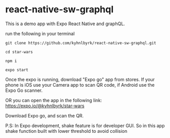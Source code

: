 # react-native-sw-graphql

This is a demo app with Expo React Native and graphQL. 

run the following in your terminal

`git clone https://github.com/kyhnlbyrk/react-native-sw-graphql.git`

`cd star-wars`

`npm i`

`expo start`

Once the expo is running, download "Expo go" app from stores. If your phone is iOS use your Camera app to scan QR code, if Android use the Expo Go scanner. 

OR you can open the app in the following link: https://expo.io/@kyhnlbyrk/star-wars

Download Expo go, and scan the QR. 

P.S: In Expo development, shake feature is for developer GUI. So in this app shake function built with lower threshold to avoid collision
